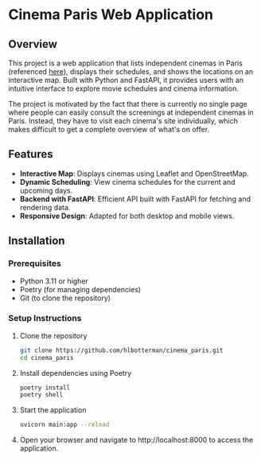 # Cinema Paris Web Application

## Overview
This project is a web application that lists independent cinemas in Paris (referenced [here](https://www.cinemasindependantsparisiens.fr/les-cinemas/)), displays their schedules, and shows the locations on an interactive map. Built with Python and FastAPI, it provides users with an intuitive interface to explore movie schedules and cinema information.

The project is motivated by the fact that there is currently no single page where people can easily consult the screenings at independent cinemas in Paris. Instead, they have to visit each cinema's site individually, which makes difficult to get a complete overview of what's on offer.

## Features
- **Interactive Map**: Displays cinemas using Leaflet and OpenStreetMap.
- **Dynamic Scheduling**: View cinema schedules for the current and upcoming days.
- **Backend with FastAPI**: Efficient API built with FastAPI for fetching and rendering data.
- **Responsive Design**: Adapted for both desktop and mobile views.

## Installation

### Prerequisites
- Python 3.11 or higher
- Poetry (for managing dependencies)
- Git (to clone the repository)

### Setup Instructions
1. Clone the repository
   ```bash
   git clone https://github.com/hlbotterman/cinema_paris.git
   cd cinema_paris

2. Install dependencies using Poetry
   ```bash
   poetry install
   poetry shell

3. Start the application
    ```bash
    uvicorn main:app --reload

4. Open your browser and navigate to http://localhost:8000 to access the application.

